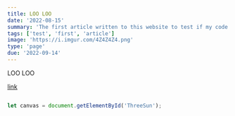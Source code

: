 ```yaml
---
title: LOO LOO
date: '2022-08-15'
summary: 'The first article written to this website to test if my code worked.'
tags: ['test', 'first', 'article']
image: 'https://i.imgur.com/4Z4Z4Z4.png'
type: 'page'
due: '2022-09-14'
---
```


LOO LOO

[link](pages/1.md)

```javascript

let canvas = document.getElementById('ThreeSun');

```